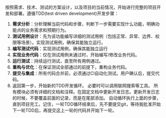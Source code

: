 按照需求、技术、测试的方案设计，以及项目的当前情况，开始进行完整的项目开发和部署。遵循TDD(test driven development)开发步骤：

1. **需求分析**：分析理解当前代码和步骤，判断下一步需要实现什么功能，明确功能点的业务需求和预期行为。
2. **测试用例设计**：先为该功能编写详细的测试用例（包括正常、异常、边界、权限等场景）。实现测试用例，确保其能独立运行。
3. **编写测试代码**：实现测试用例，确保其能独立运行
4. **实现业务代码**：仅在测试用例未通过时，开始编写/修改业务代码。
5. **运行测试**：持续运行测试，直至所有用例通过。
6. **重构与优化**：在保证测试全部通过的前提下，重构业务代码。
7. **提交与集成**：所有代码合并前，必须通过CI自动化测试。用户确认后，提交代码。
8. 返回第一步，开始新的TDD开发循环。
   必要时可以调用联网搜索等工具。
   所有模块必须有详细的文档和注释。在固定文档中更新开发日志。更新开发日志的时候，不要覆盖前面的记录，而是在尾部添加。
   自动循环执行上面的步骤，直到项目完工。记住，一轮TDD循环结束后，先不要提交git，等待我批准开始下一轮TDD后，再提交这上一轮的代码并开始下一轮。
